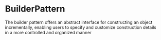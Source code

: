 # BuilderPattern
The builder pattern offers an abstract interface for constructing an object incrementally, enabling users to specify and customize construction details in a more controlled and organized manner
